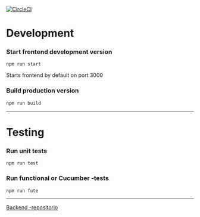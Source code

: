 [![CircleCI](https://circleci.com/gh/CodemonkeysOhtu/lukuvinkkikirjasto-frontend.svg?style=svg)](https://circleci.com/gh/CodemonkeysOhtu/lukuvinkkikirjasto-frontend)

# Development

### Start frontend development version

```npm run start```

Starts frontend by default on port 3000

### Build production version

```npm run build```

--------------------

# Testing

### Run unit tests

```npm run test```

### Run functional or Cucumber -tests

```npm run fute```


--------------

[Backend -repositorio](https://github.com/CodemonkeysOhtu/lukuvinkkikirjasto)
